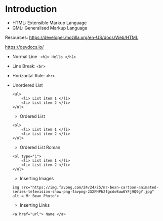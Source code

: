# Introduction


- HTML: Extensible Markup Language
- GML: Generalised Markup Language

Resources: https://developer.mozilla.org/en-US/docs/Web/HTML

https://devdocs.io/

- Normal Line
``` <h1> Hello </h1>```

- Line Break:
```<br>```

- Horizontal Rule:
```<hr>```

- Unordered List <ul>
```
<ul>
    <li> List item 1 </li>
    <li> List item 2 </li>
</ul>
```

- Ordered List <ol>
```
<ol>
    <li> List item 1 </li>
    <li> List item 2 </li>
</ol>
```

- Ordered List Roman <ol type="i">
```
<ol type="i">
    <li> List item 1 </li>
    <li> List item 2 </li>
</ol>
```

- Inserting Images
```
img src="https://img.favpng.com/24/24/25/mr-bean-cartoon-animated-series-television-show-png-favpng-2GXPHPhZfgcdw8uw6YFj9Q9gY.jpg" alt = Mr Bean Photo">
```

- Inserting Links
```
<a href="url"> Name </a>
```